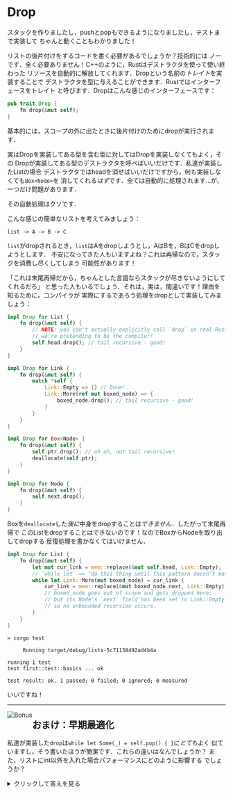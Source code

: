 # Drop

スタックを作りましたし，pushとpopもできるようになりましたし，テストまで実装して
ちゃんと動くこともわかりました！

リストの後片付けをするコードを書く必要があるでしょうか？技術的には
ノーです．全く必要ありません！C++のように，Rustはデストラクタを使って使い終わった
リソースを自動的に解放してくれます．Dropという名前の*トレイト*を実装することで
デストラクタを型に与えることができます．Rustではインターフェースをトレイト
と呼びます．Dropはこんな感じのインターフェースです：

```rust ,ignore
pub trait Drop {
    fn drop(&mut self);
}
```

基本的には，スコープの外に出たときに後片付けのためにdropが実行されます．

実はDropを実装してある型を含む型に対してはDropを実装しなくてもよく，その
Dropが実装してある型のデストラクタを呼べばいいだけです．私達が実装したListの場合
デストラクタではheadを消せばいいだけですから，何も実装しなくても`Box<Node>`を
消してくれる*はず*です．全ては自動的に処理されます...が，一つだけ問題があります．

その自動処理はクソです．

こんな感じの簡単なリストを考えてみましょう：


```text
list -> A -> B -> C
```

`list`がdropされるとき，`list`はAをdropしようとし，AはBを，BはCをdropしようとします．
不安になってきた人もいますよね？これは再帰なので，スタックを消費し尽くしてしまう
可能性があります！

「これは末尾再帰だから，ちゃんとした言語ならスタックが尽きないようにしてくれるだろ」
と思った人もいるでしょう．それは，実は，間違いです！理由を知るために，コンパイラが
実際にするであろう処理をdropとして実装してみましょう：


```rust ,ignore
impl Drop for List {
    fn drop(&mut self) {
        // NOTE: you can't actually explicitly call `drop` in real Rust code;
        // we're pretending to be the compiler!
        self.head.drop(); // tail recursive - good!
    }
}

impl Drop for Link {
    fn drop(&mut self) {
        match *self {
            Link::Empty => {} // Done!
            Link::More(ref mut boxed_node) => {
                boxed_node.drop(); // tail recursive - good!
            }
        }
    }
}

impl Drop for Box<Node> {
    fn drop(&mut self) {
        self.ptr.drop(); // uh oh, not tail recursive!
        deallocate(self.ptr);
    }
}

impl Drop for Node {
    fn drop(&mut self) {
        self.next.drop();
    }
}
```

Boxを`deallocate`した*後に*中身をdropすることは*できません*．したがって末尾再帰で
このListをdropすることはできないのです！なのでBoxからNodeを取り出してdropする
反復処理を書かなくてはいけません．


```rust ,ignore
impl Drop for List {
    fn drop(&mut self) {
        let mut cur_link = mem::replace(&mut self.head, Link::Empty);
        // `while let` == "do this thing until this pattern doesn't match"
        while let Link::More(mut boxed_node) = cur_link {
            cur_link = mem::replace(&mut boxed_node.next, Link::Empty);
            // boxed_node goes out of scope and gets dropped here;
            // but its Node's `next` field has been set to Link::Empty
            // so no unbounded recursion occurs.
        }
    }
}
```

```text
> cargo test

     Running target/debug/lists-5c71138492ad4b4a

running 1 test
test first::test::basics ... ok

test result: ok. 1 passed; 0 failed; 0 ignored; 0 measured

```

いいですね！

----------------------

<span style="float:left">![Bonus](img/profbee.gif)</span>

## おまけ：早期最適化

私達が実装した`drop`は`while let Some(_) = self.pop() { }`に*とても*よく
似ていますし，そう書いたほうが簡潔です．これらの違いはなんでしょうか？
また，リストにint以外を入れた場合パフォーマンスにどのように影響する
でしょうか？

<details>
  <summary>クリックして答えを見る</summary>

`pop`は`Option<i32>`を返しますが，私達の実装ではLink（`Box<Node>`）に対する操作を行います．つまり，私達の実装はNodeのポインタを
動かすだけであるのに対し，popはNodeの値をムーブするのです．もしListを一般化してDrop実装済みめちゃデカ型（VeryBigThingWithADropImpl
　略して　VBTWADI）も入れられるようにしたとき，これは超コストのかかる操作になるおそれがあります．しかし，Boxは内容物のDropをそのまま
呼べるのでこの問題を回避することができます．VBTWADIを入れることこそが*まさしく*配列ではなく連結リストを使うメリットなので，VBTWADIを
使うときパフォーマンスが良くなかったらちょっと残念ですよね．

両方の実装のいいとこ取りをしたいなら，新しく`fn pop_node(&mut self) -> Link`というメソッドを
作り，これを使って`pop`と`drop`を実装するのがいいでしょう．

</details>
